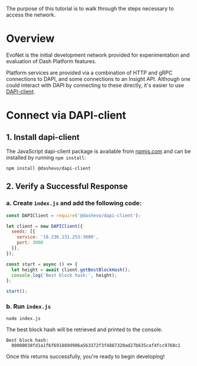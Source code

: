 The purpose of this tutorial is to walk through the steps necessary to access the network.

# Overview
EvoNet is the initial development network provided for experimentation and evaluation of Dash Platform features.

Platform services are provided via a combination of HTTP and gRPC connections to DAPI, and some connections to an Insight API. Although one could interact with DAPI by connecting to these directly, it's easier to use [DAPI-client](https://github.com/dashevo/platform/tree/master/packages/js-dapi-client).

# Connect via DAPI-client

## 1. Install dapi-client
The JavaScript dapi-client package is available from [npmjs.com](https://www.npmjs.com/package/@dashevo/dapi-client) and can be installed by running `npm install`:

```shell
npm install @dashevo/dapi-client
```
## 2. Verify a Successful Response

### a. Create `index.js` and add the following code:

```js
const DAPIClient = require('@dashevo/dapi-client');

let client = new DAPIClient({
  seeds: [{
    service: '18.236.131.253:3000',
    port: 3000
  }],
});

const start = async () => {
  let height = await client.getBestBlockHash();
  console.log('Best block hash:', height);
};

start();
```

### b. Run `index.js`

```shell
node index.js
```

The best block hash will be retrieved and printed to the console.

```text
Best block hash: 
  00000038fd1a1f6f691889d986a563372f3f4887320ad27b635caf4fcc9768c1
```

Once this returns successfully, you're ready to begin developing!
